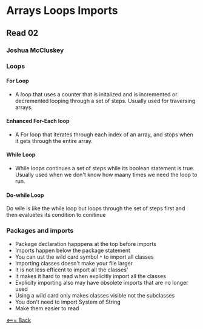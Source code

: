 # Arrays Loops Imports

## Read 02

### Joshua McCluskey

### Loops

#### For Loop

- A loop that uses a counter that is initalized and is incremented or decremented looping through a set of steps. Usually used for traversing arrays.

#### Enhanced For-Each loop

- A For loop that iterates through each index of an array, and stops when it gets through the entire array.

#### While Loop

- While loops continues a set of steps while its boolean statement is true. Usually used when we don't know how maany times we need the loop to run.

#### Do-while Loop

Do wile is like the while loop but loops through the set of steps first and then evaluetes its condition to conitinue

### Packages and imports

- Package declaration happpens at the top before imports
- Imports happen below the package statement
- You can ust the wild card symbol `*` to import all classes
- Importing classes doesn't make your file larger
- It is not less efficent to import all the classes'
- It makes it hard to read when explicitly import all the classes
- Explicity importing also may have obsolete imports that are no longer used
- Using a wild card only makes classes visible not the subclasses
- You don't need to import System of String
- Make them easier to read


[<=== Back](../README.md)
